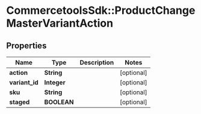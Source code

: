 # CommercetoolsSdk::ProductChangeMasterVariantAction

## Properties
Name | Type | Description | Notes
------------ | ------------- | ------------- | -------------
**action** | **String** |  | [optional] 
**variant_id** | **Integer** |  | [optional] 
**sku** | **String** |  | [optional] 
**staged** | **BOOLEAN** |  | [optional] 

